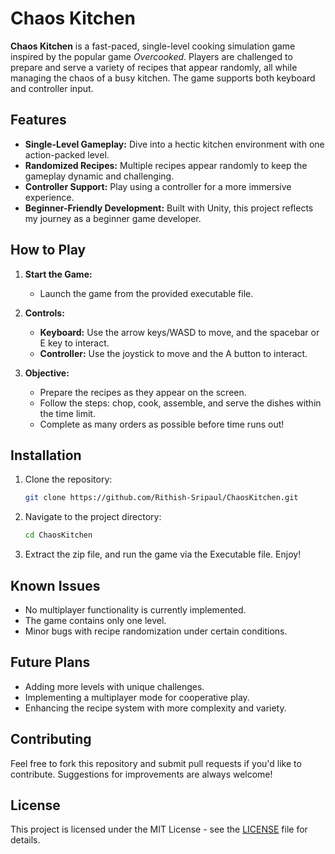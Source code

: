 # Chaos Kitchen

**Chaos Kitchen** is a fast-paced, single-level cooking simulation game inspired by the popular game _Overcooked_. Players are challenged to prepare and serve a variety of recipes that appear randomly, all while managing the chaos of a busy kitchen. The game supports both keyboard and controller input.

## Features

- **Single-Level Gameplay:** Dive into a hectic kitchen environment with one action-packed level.
- **Randomized Recipes:** Multiple recipes appear randomly to keep the gameplay dynamic and challenging.
- **Controller Support:** Play using a controller for a more immersive experience.
- **Beginner-Friendly Development:** Built with Unity, this project reflects my journey as a beginner game developer.

## How to Play

1. **Start the Game:**

   - Launch the game from the provided executable file.

2. **Controls:**

   - **Keyboard:** Use the arrow keys/WASD to move, and the spacebar or E key to interact.
   - **Controller:** Use the joystick to move and the A button to interact.

3. **Objective:**
   - Prepare the recipes as they appear on the screen.
   - Follow the steps: chop, cook, assemble, and serve the dishes within the time limit.
   - Complete as many orders as possible before time runs out!

## Installation

1. Clone the repository:

   ```bash
   git clone https://github.com/Rithish-Sripaul/ChaosKitchen.git
   ```

2. Navigate to the project directory:

   ```bash
   cd ChaosKitchen
   ```

3. Extract the zip file, and run the game via the Executable file. Enjoy!

## Known Issues

- No multiplayer functionality is currently implemented.
- The game contains only one level.
- Minor bugs with recipe randomization under certain conditions.

## Future Plans

- Adding more levels with unique challenges.
- Implementing a multiplayer mode for cooperative play.
- Enhancing the recipe system with more complexity and variety.

## Contributing

Feel free to fork this repository and submit pull requests if you'd like to contribute. Suggestions for improvements are always welcome!

## License

This project is licensed under the MIT License - see the [LICENSE](LICENSE) file for details.
